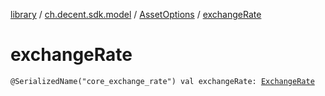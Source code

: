 [library](../../index.md) / [ch.decent.sdk.model](../index.md) / [AssetOptions](index.md) / [exchangeRate](./exchange-rate.md)

# exchangeRate

`@SerializedName("core_exchange_rate") val exchangeRate: `[`ExchangeRate`](../-exchange-rate/index.md)